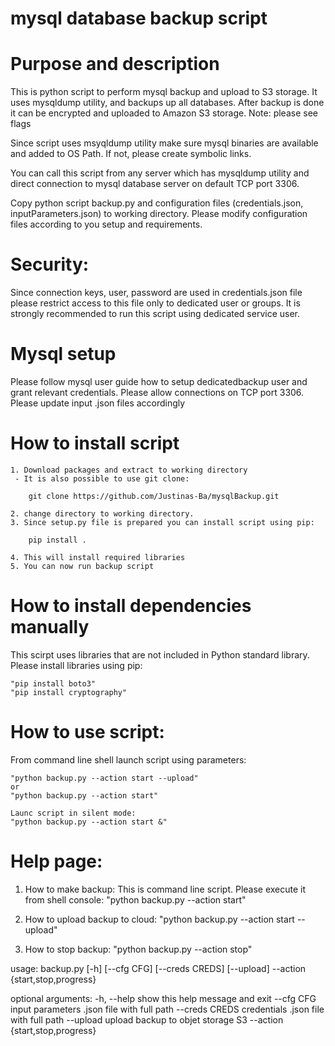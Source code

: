 # mysql database backup script
# Purpose and description 

This is python script to perform mysql backup and upload to S3 storage.
It uses mysqldump utility, and backups up all databases.
After backup is done it can be encrypted and uploaded to Amazon S3 storage.
Note: please see flags

Since script uses msyqldump utility make sure mysql binaries are available and added to OS Path.
If not, please create symbolic links.

You can call this script from any server which has mysqldump utility and direct connection
to mysql database server on default TCP port 3306.

Copy python script backup.py and configuration files (credentials.json, inputParameters.json)
to working directory. Please modify configuration files according to you setup and requirements.

# Security:

Since connection keys, user, password are used in credentials.json file please restrict access to this
file only to dedicated user or groups.
It is strongly recommended to run this script using dedicated service user.

# Mysql setup

Please follow mysql user guide how to setup dedicatedbackup user and grant relevant credentials.
Please allow connections on TCP port 3306.
Please update input .json files accordingly

# How to install script

    1. Download packages and extract to working directory
     - It is also possible to use git clone:
        
        git clone https://github.com/Justinas-Ba/mysqlBackup.git
    
    2. change directory to working directory.
    3. Since setup.py file is prepared you can install script using pip:
        
        pip install .
    
    4. This will install required libraries
    5. You can now run backup script

# How to install dependencies manually

This scirpt uses libraries that are not included in Python standard library.
Please install libraries using pip:

    "pip install boto3"
    "pip install cryptography"

# How to use script:

From command line shell launch script using parameters:

    "python backup.py --action start --upload"
    or 
    "python backup.py --action start"
    
    Launc script in silent mode:
    "python backup.py --action start &"

# Help page:

1. How to make backup:
    This is command line script. Please execute it from shell console:
    "python backup.py --action start"

2. How to upload backup to cloud:
    "python backup.py --action start --upload"

3. How to stop backup:
    "python backup.py --action stop"

usage: backup.py [-h] [--cfg CFG] [--creds CREDS] [--upload] --action
                 {start,stop,progress}

optional arguments:
  -h, --help            show this help message and exit
  --cfg CFG             input parameters .json file with full path
  --creds CREDS         credentials .json file with full path
  --upload              upload backup to objet storage S3
  --action {start,stop,progress}


